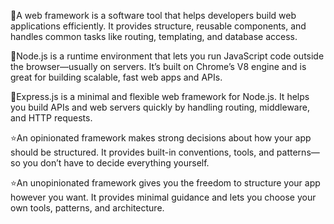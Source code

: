 
📍A web framework is a software tool that helps developers build web applications efficiently. It provides structure, reusable components, and handles common tasks like routing, templating, and database access.

📍Node.js is a runtime environment that lets you run JavaScript code outside the browser—usually on servers. It’s built on Chrome’s V8 engine and is great for building scalable, fast web apps and APIs.


📍Express.js is a minimal and flexible web framework for Node.js. It helps you build APIs and web servers quickly by handling routing, middleware, and HTTP requests.


⭐An opinionated framework makes strong decisions about how your app should be structured. It provides built-in conventions, tools, and patterns—so you don’t have to decide everything yourself.

⭐An unopinionated framework gives you the freedom to structure your app however you want. It provides minimal guidance and lets you choose your own tools, patterns, and architecture.
